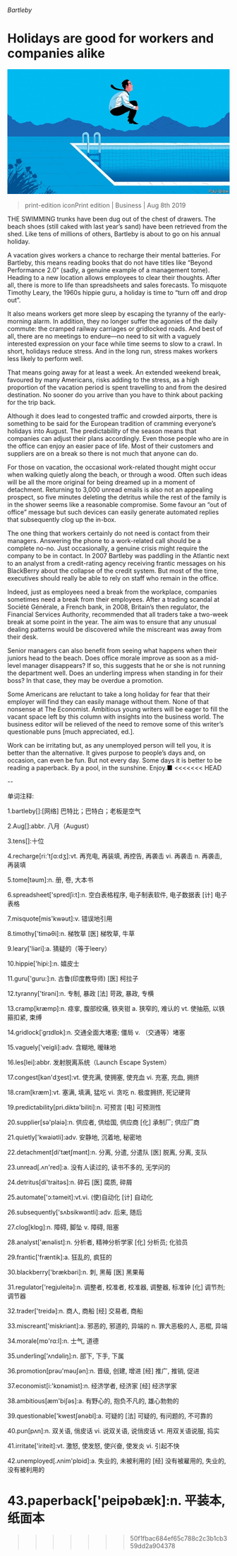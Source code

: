 ###### Bartleby

# Holidays are good for workers and companies alike 

![image](images/20190807_WBD001.jpg) 

> print-edition iconPrint edition | Business | Aug 8th 2019 

THE SWIMMING trunks have been dug out of the chest of drawers. The beach shoes (still caked with last year’s sand) have been retrieved from the shed. Like tens of millions of others, Bartleby is about to go on his annual holiday. 

A vacation gives workers a chance to recharge their mental batteries. For Bartleby, this means reading books that do not have titles like “Beyond Performance 2.0” (sadly, a genuine example of a management tome). Heading to a new location allows employees to clear their thoughts. After all, there is more to life than spreadsheets and sales forecasts. To misquote Timothy Leary, the 1960s hippie guru, a holiday is time to “turn off and drop out”. 

It also means workers get more sleep by escaping the tyranny of the early-morning alarm. In addition, they no longer suffer the agonies of the daily commute: the cramped railway carriages or gridlocked roads. And best of all, there are no meetings to endure—no need to sit with a vaguely interested expression on your face while time seems to slow to a crawl. In short, holidays reduce stress. And in the long run, stress makes workers less likely to perform well. 

That means going away for at least a week. An extended weekend break, favoured by many Americans, risks adding to the stress, as a high proportion of the vacation period is spent travelling to and from the desired destination. No sooner do you arrive than you have to think about packing for the trip back. 

Although it does lead to congested traffic and crowded airports, there is something to be said for the European tradition of cramming everyone’s holidays into August. The predictability of the season means that companies can adjust their plans accordingly. Even those people who are in the office can enjoy an easier pace of life. Most of their customers and suppliers are on a break so there is not much that anyone can do. 

For those on vacation, the occasional work-related thought might occur when walking quietly along the beach, or through a wood. Often such ideas will be all the more original for being dreamed up in a moment of detachment. Returning to 3,000 unread emails is also not an appealing prospect, so five minutes deleting the detritus while the rest of the family is in the shower seems like a reasonable compromise. Some favour an “out of office” message but such devices can easily generate automated replies that subsequently clog up the in-box. 

The one thing that workers certainly do not need is contact from their managers. Answering the phone to a work-related call should be a complete no-no. Just occasionally, a genuine crisis might require the company to be in contact. In 2007 Bartleby was paddling in the Atlantic next to an analyst from a credit-rating agency receiving frantic messages on his BlackBerry about the collapse of the credit system. But most of the time, executives should really be able to rely on staff who remain in the office. 

Indeed, just as employees need a break from the workplace, companies sometimes need a break from their employees. After a trading scandal at Société Générale, a French bank, in 2008, Britain’s then regulator, the Financial Services Authority, recommended that all traders take a two-week break at some point in the year. The aim was to ensure that any unusual dealing patterns would be discovered while the miscreant was away from their desk. 

Senior managers can also benefit from seeing what happens when their juniors head to the beach. Does office morale improve as soon as a mid-level manager disappears? If so, this suggests that he or she is not running the department well. Does an underling impress when standing in for their boss? In that case, they may be overdue a promotion. 

Some Americans are reluctant to take a long holiday for fear that their employer will find they can easily manage without them. None of that nonsense at The Economist. Ambitious young writers will be eager to fill the vacant space left by this column with insights into the business world. The business editor will be relieved of the need to remove some of this writer’s questionable puns [much appreciated, ed.]. 

Work can be irritating but, as any unemployed person will tell you, it is better than the alternative. It gives purpose to people’s days and, on occasion, can even be fun. But not every day. Some days it is better to be reading a paperback. By a pool, in the sunshine. Enjoy.■ 
<<<<<<< HEAD

-- 

 单词注释:

1.bartleby[]:[网络] 巴特比；巴特白；老板是空气 

2.Aug[]:abbr. 八月（August） 

3.tens[]:十位 

4.recharge[ri:'tʃɑ:dʒ]:vt. 再充电, 再装填, 再控告, 再袭击 vi. 再袭击 n. 再袭击, 再装填 

5.tome[tәum]:n. 册, 卷, 大本书 

6.spreadsheet['spredʃi:t]:n. 空白表格程序, 电子制表软件, 电子数据表 [计] 电子表格 

7.misquote[mis'kwәut]:v. 错误地引用 

8.timothy['timәθi]:n. 梯牧草 [医] 梯牧草, 牛草 

9.leary['liәri]:a. 猜疑的（等于leery） 

10.hippie['hipi:]:n. 嬉皮士 

11.guru['guru:]:n. 古鲁(印度教导师) [医] 柯拉子 

12.tyranny['tirәni]:n. 专制, 暴政 [法] 苛政, 暴政, 专横 

13.cramp[kræmp]:n. 痉挛, 腹部绞痛, 铁夹钳 a. 狭窄的, 难认的 vt. 使抽筋, 以铁箍扣紧, 束缚 

14.gridlock[ˈgrɪdlɒk]:n. 交通全面大堵塞; 僵局 v. （交通等）堵塞 

15.vaguely['veigli]:adv. 含糊地, 暧昧地 

16.les[lei]:abbr. 发射脱离系统（Launch Escape System） 

17.congest[kәn'dʒest]:vt. 使充满, 使拥塞, 使充血 vi. 充塞, 充血, 拥挤 

18.cram[kræm]:vt. 塞满, 填满, 猛吃 vi. 贪吃 n. 极度拥挤, 死记硬背 

19.predictability[pri.diktә'biliti]:n. 可预言 [电] 可预测性 

20.supplier[sә'plaiә]:n. 供应者, 供给国, 供应商 [化] 承制厂; 供应厂商 

21.quietly['kwaiәtli]:adv. 安静地, 沉着地, 秘密地 

22.detachment[di'tætʃmәnt]:n. 分离, 分遣, 分遣队 [医] 脱离, 分离, 支队 

23.unread[.ʌn'red]:a. 没有人读过的, 读书不多的, 无学问的 

24.detritus[di'traitәs]:n. 碎石 [医] 腐质, 碎屑 

25.automate['ɔ:tәmeit]:vt.vi. (使)自动化 [计] 自动化 

26.subsequently['sʌbsikwәntli]:adv. 后来, 随后 

27.clog[klɒg]:n. 障碍, 脚坠 v. 障碍, 阻塞 

28.analyst['ænәlist]:n. 分析者, 精神分析学家 [化] 分析员; 化验员 

29.frantic['fræntik]:a. 狂乱的, 疯狂的 

30.blackberry['brækbәri]:n. 刺, 黑莓 [医] 黑果莓 

31.regulator['regjuleitә]:n. 调整者, 校准者, 校准器, 调整器, 标准钟 [化] 调节剂; 调节器 

32.trader['treidә]:n. 商人, 商船 [经] 交易者, 商船 

33.miscreant['miskriәnt]:a. 邪恶的, 邪道的, 异端的 n. 罪大恶极的人, 恶棍, 异端 

34.morale[mɒ'rɑ:l]:n. 士气, 道德 

35.underling['ʌndәliŋ]:n. 部下, 下手, 下属 

36.promotion[prәu'mәuʃәn]:n. 晋级, 创建, 增进 [经] 推广, 推销, 促进 

37.economist[i:'kɒnәmist]:n. 经济学者, 经济家 [经] 经济学家 

38.ambitious[æm'biʃәs]:a. 有野心的, 抱负不凡的, 雄心勃勃的 

39.questionable['kwestʃәnәbl]:a. 可疑的 [法] 可疑的, 有问题的, 不可靠的 

40.pun[pʌn]:n. 双关语, 俏皮话 vi. 说双关语, 说俏皮话 vt. 用双关语说服, 捣实 

41.irritate['iriteit]:vt. 激怒, 使发怒, 使兴奋, 使发炎 vi. 引起不快 

42.unemployed[.ʌnim'plɒid]:a. 失业的, 未被利用的 [经] 没有被雇用的, 失业的, 没有被利用的 

43.paperback['peipәbæk]:n. 平装本, 纸面本 
=======
>>>>>>> 50f1fbac684ef65c788c2c3b1cb359dd2a904378

